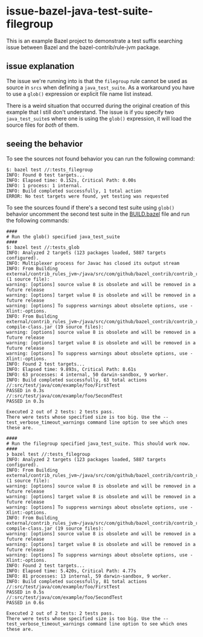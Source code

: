 # issue-bazel-java-test-suite-filegroup

This is an example Bazel project to demonstrate a test suffix searching issue
between Bazel and the bazel-contrib/rule-jvm package.

## issue explanation

The issue we're running into is that the `filegroup` rule cannot be used as source in `srcs` when defining a `java_test_suite`. As a workaround you have to use a `glob()` expression or explicit file name list instead.

There is a weird situation that occurred during the original creation of this example that I still don't understand. The issue is if you specify two `java_test_suite`s where one is using the `glob()` expression, it will load the source files for *both* of them.

## seeing the behavior

To see the sources not found behavior you can run the following command:

```shell
$: bazel test //:tests_filegroup
INFO: Found 0 test targets...
INFO: Elapsed time: 0.152s, Critical Path: 0.00s
INFO: 1 process: 1 internal.
INFO: Build completed successfully, 1 total action
ERROR: No test targets were found, yet testing was requested
```

To see the sources found if there's a second test suite using `glob()` behavior uncomment the second test suite in the [BUILD.bazel](./BUILD.bazel) file and run the following commands:

```shell
####
# Run the glob() specified java_test_suite
####
$: bazel test //:tests_glob
INFO: Analyzed 2 targets (123 packages loaded, 5887 targets configured).
INFO: Multiplexer process for Javac has closed its output stream
INFO: From Building external/contrib_rules_jvm~/java/src/com/github/bazel_contrib/contrib_rules_jvm/junit5/liballow.jar (1 source file):
warning: [options] source value 8 is obsolete and will be removed in a future release
warning: [options] target value 8 is obsolete and will be removed in a future release
warning: [options] To suppress warnings about obsolete options, use -Xlint:-options.
INFO: From Building external/contrib_rules_jvm~/java/src/com/github/bazel_contrib/contrib_rules_jvm/junit5/libjunit5-compile-class.jar (19 source files):
warning: [options] source value 8 is obsolete and will be removed in a future release
warning: [options] target value 8 is obsolete and will be removed in a future release
warning: [options] To suppress warnings about obsolete options, use -Xlint:-options.
INFO: Found 2 test targets...
INFO: Elapsed time: 9.893s, Critical Path: 8.61s
INFO: 63 processes: 4 internal, 50 darwin-sandbox, 9 worker.
INFO: Build completed successfully, 63 total actions
//:src/test/java/com/example/foo/FirstTest                               PASSED in 0.3s
//:src/test/java/com/example/foo/SecondTest                              PASSED in 0.3s

Executed 2 out of 2 tests: 2 tests pass.
There were tests whose specified size is too big. Use the --test_verbose_timeout_warnings command line option to see which ones these are.

####
# Run the filegroup specified java_test_suite. This should work now.
####
❯ bazel test //:tests_filegroup
INFO: Analyzed 2 targets (123 packages loaded, 5887 targets configured).
INFO: From Building external/contrib_rules_jvm~/java/src/com/github/bazel_contrib/contrib_rules_jvm/junit5/liballow.jar (1 source file):
warning: [options] source value 8 is obsolete and will be removed in a future release
warning: [options] target value 8 is obsolete and will be removed in a future release
warning: [options] To suppress warnings about obsolete options, use -Xlint:-options.
INFO: From Building external/contrib_rules_jvm~/java/src/com/github/bazel_contrib/contrib_rules_jvm/junit5/libjunit5-compile-class.jar (19 source files):
warning: [options] source value 8 is obsolete and will be removed in a future release
warning: [options] target value 8 is obsolete and will be removed in a future release
warning: [options] To suppress warnings about obsolete options, use -Xlint:-options.
INFO: Found 2 test targets...
INFO: Elapsed time: 5.420s, Critical Path: 4.77s
INFO: 81 processes: 13 internal, 59 darwin-sandbox, 9 worker.
INFO: Build completed successfully, 81 total actions
//:src/test/java/com/example/foo/FirstTest                               PASSED in 0.5s
//:src/test/java/com/example/foo/SecondTest                              PASSED in 0.6s

Executed 2 out of 2 tests: 2 tests pass.
There were tests whose specified size is too big. Use the --test_verbose_timeout_warnings command line option to see which ones these are.
```

